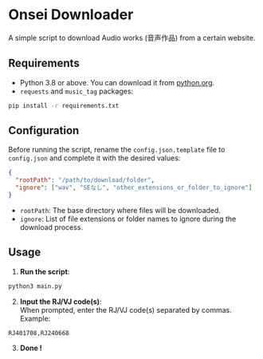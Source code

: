 # Onsei Downloader
A simple script to download Audio works (音声作品) from a certain website.

## Requirements
- Python 3.8 or above. You can download it from [python.org](https://www.python.org/).
- `requests` and `music_tag` packages:
```bash
pip install -r requirements.txt
```

## Configuration
Before running the script, rename the `config.json.template` file to `config.json` and complete it with the desired values:
```json
{
  "rootPath": "/path/to/download/folder",
  "ignore": ["wav", "SEなし", "other_extensions_or_folder_to_ignore"]
}

```
- `rootPath`: The base directory where files will be downloaded.
- `ignore`: List of file extensions or folder names to ignore during the download process.

## Usage
1. **Run the script**:
```bash
python3 main.py
```
2. **Input the RJ/VJ code(s)**:   
When prompted, enter the RJ/VJ code(s) separated by commas. Example:
```
RJ401708,RJ240668
```
3. **Done !**
